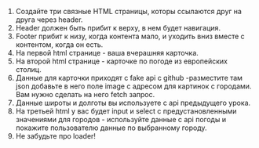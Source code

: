 1. Создайте три связные HTML страницы, которы ссылаются друг на друга через header.
2. Header должен быть прибит к верху, в нем будет навигация.
3. Footer прибит к низу, когда контента мало, и уходить вниз вместе с контентом, когда он есть.
4. На первой html странице - ваша вчерашняя карточка.
5. На второй html странице - карточке по погоде из европейских столиц.
6. Данные для карточки приходят с fake api с github -разместите там json добавьте в него поле image с адресом для картинок с городами. Вам нужно сделать на него fetch запрос.
7. Данные широты и долготы вы используете с api предыдущего урока.
8. На третьей html у вас будет input и select с предустановленными значениями для городов - используйте данные с api погоды и покажите пользователю данные по выбранному городу.
9. Не забудьте про loader!


